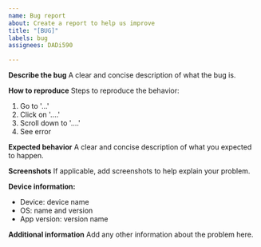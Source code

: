 ```yaml
---
name: Bug report
about: Create a report to help us improve
title: "[BUG]"
labels: bug
assignees: DADi590

---
```


**Describe the bug**
A clear and concise description of what the bug is.

**How to reproduce**
Steps to reproduce the behavior:
1. Go to '...'
2. Click on '....'
3. Scroll down to '....'
4. See error

**Expected behavior**
A clear and concise description of what you expected to happen.

**Screenshots**
If applicable, add screenshots to help explain your problem.

**Device information:**
 - Device: device name
 - OS: name and version
 - App version: version name

**Additional information**
Add any other information about the problem here.
